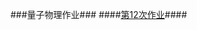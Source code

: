 ###量子物理作业###
####[第12次作业](https://github.com/hanshihao/quantum-mechanics2014301020016/blob/master/exercise12.md)####